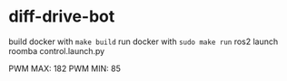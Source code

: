 # diff-drive-bot
build docker with `make build`
run docker with `sudo make run`
ros2 launch roomba control.launch.py

PWM MAX: 182
PWM MIN: 85